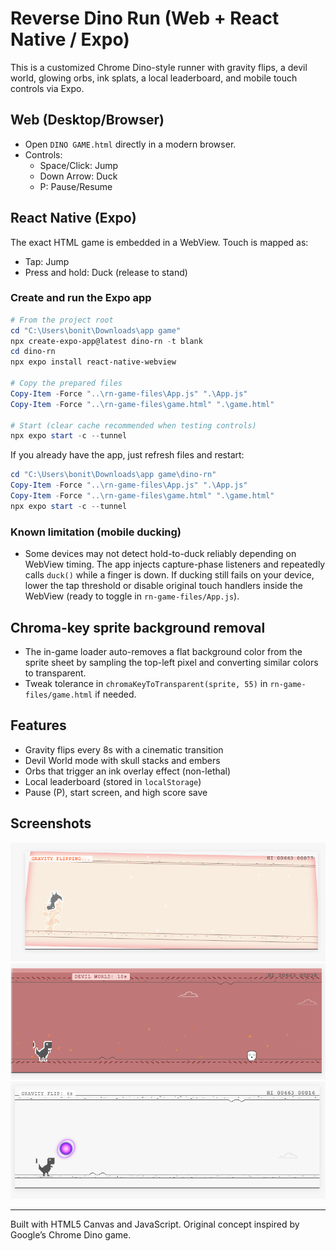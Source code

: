 # Reverse Dino Run (Web + React Native / Expo)

This is a customized Chrome Dino-style runner with gravity flips, a devil world, glowing orbs, ink splats, a local leaderboard, and mobile touch controls via Expo.

## Web (Desktop/Browser)
- Open `DINO GAME.html` directly in a modern browser.
- Controls:
  - Space/Click: Jump
  - Down Arrow: Duck
  - P: Pause/Resume

## React Native (Expo)
The exact HTML game is embedded in a WebView. Touch is mapped as:
- Tap: Jump
- Press and hold: Duck (release to stand)

### Create and run the Expo app
```powershell
# From the project root
cd "C:\Users\bonit\Downloads\app game"
npx create-expo-app@latest dino-rn -t blank
cd dino-rn
npx expo install react-native-webview

# Copy the prepared files
Copy-Item -Force "..\rn-game-files\App.js" ".\App.js"
Copy-Item -Force "..\rn-game-files\game.html" ".\game.html"

# Start (clear cache recommended when testing controls)
npx expo start -c --tunnel
```

If you already have the app, just refresh files and restart:
```powershell
cd "C:\Users\bonit\Downloads\app game\dino-rn"
Copy-Item -Force "..\rn-game-files\App.js" ".\App.js"
Copy-Item -Force "..\rn-game-files\game.html" ".\game.html"
npx expo start -c --tunnel
```

### Known limitation (mobile ducking)
- Some devices may not detect hold-to-duck reliably depending on WebView timing. The app injects capture-phase listeners and repeatedly calls `duck()` while a finger is down. If ducking still fails on your device, lower the tap threshold or disable original touch handlers inside the WebView (ready to toggle in `rn-game-files/App.js`).

## Chroma-key sprite background removal
- The in-game loader auto-removes a flat background color from the sprite sheet by sampling the top-left pixel and converting similar colors to transparent.
- Tweak tolerance in `chromaKeyToTransparent(sprite, 55)` in `rn-game-files/game.html` if needed.

## Features
- Gravity flips every 8s with a cinematic transition
- Devil World mode with skull stacks and embers
- Orbs that trigger an ink overlay effect (non-lethal)
- Local leaderboard (stored in `localStorage`)
- Pause (P), start screen, and high score save

## Screenshots
![Gravity Flipping Demo](DEMO/gravity%20flipping%20DEMO.png)
![Devil World Mode](DEMO/Devil%20world.png)
![Orbs Demo](DEMO/orbs%20DEMO.png)

---
Built with HTML5 Canvas and JavaScript. Original concept inspired by Google’s Chrome Dino game.
